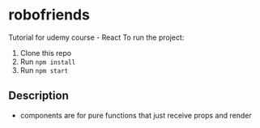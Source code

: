 # robofriends

Tutorial for udemy course - React
To run the project:

1. Clone this repo
2. Run `npm install`
3. Run `npm start`

## Description

- components are for pure functions that just receive props and render